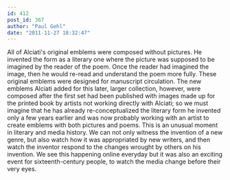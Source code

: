 ```yaml
---
id: 412
post_id: 367
author: "Paul Gehl"
date: "2011-11-27 18:32:47"
---
```

All of Alciati's original emblems were composed without pictures. He invented the form as a literary one where the picture was supposed to be imagined by the reader of the poem. Once the reader had imagined the image, then he would re-read and understand the poem more fully. These original emblems were designed for manuscript circulation. The new emblems Alciati added for this later, larger collection, however, were composed after the first set had been published with images made up for the printed book by artists not working directly with Alciati; so we must imagine that he has already re-conceptualized the literary form he invented only a few years earlier and was now probably working with an artist to create emblems with both pictures and poems. This is an unusual moment in literary and media history. We can not only witness the invention of a new genre, but also watch how it was appropriated by new writers, and then watch the inventor respond to the changes wrought by others on his invention. We see this happening online everyday but it was also an exciting event for sixteenth-century people, to watch the media change before their very eyes.
